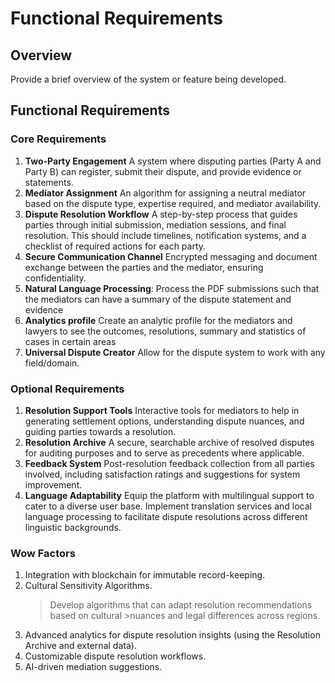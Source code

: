 # Functional Requirements

## Overview

Provide a brief overview of the system or feature being developed.

## Functional Requirements

### Core Requirements

1. **Two-Party Engagement**
   A system where disputing parties (Party A and Party B) can register, submit their dispute, and provide evidence or statements.
2. **Mediator Assignment**
   An algorithm for assigning a neutral mediator based on the dispute type, expertise required, and mediator availability.
3. **Dispute Resolution Workflow**
   A step-by-step process that guides parties through initial submission, mediation sessions, and final resolution. This should include timelines, notification systems, and a checklist of required actions for each party.
4. **Secure Communication Channel**
   Encrypted messaging and document exchange between the parties and the mediator, ensuring confidentiality.
5. **Natural Language Processing**:
   Process the PDF submissions such that the mediators can have a summary of the dispute statement and evidence
6. **Analytics profile**
   Create an analytic profile for the mediators and lawyers to
   see the outcomes, resolutions, summary and statistics of cases in certain areas
7. **Universal Dispute Creator**
   Allow for the dispute system to work with any field/domain.

### Optional Requirements

1. **Resolution Support Tools**
   Interactive tools for mediators to help in generating settlement options, understanding dispute nuances, and guiding parties towards a resolution.
2. **Resolution Archive**
   A secure, searchable archive of resolved disputes for auditing purposes and to serve as precedents where applicable.
3. **Feedback System**
   Post-resolution feedback collection from all parties involved, including satisfaction ratings and suggestions for system improvement.
4. **Language Adaptability**
   Equip the platform with multilingual support to cater to a diverse user base. Implement translation services and local language processing to facilitate dispute resolutions across different linguistic backgrounds.

### Wow Factors

1. Integration with blockchain for immutable record-keeping.
2. Cultural Sensitivity Algorithms.
    > Develop algorithms that can adapt resolution recommendations based on cultural >nuances and legal differences across regions.
3. Advanced analytics for dispute resolution insights (using the Resolution Archive and external data).
4. Customizable dispute resolution workflows.
5. AI-driven mediation suggestions.
